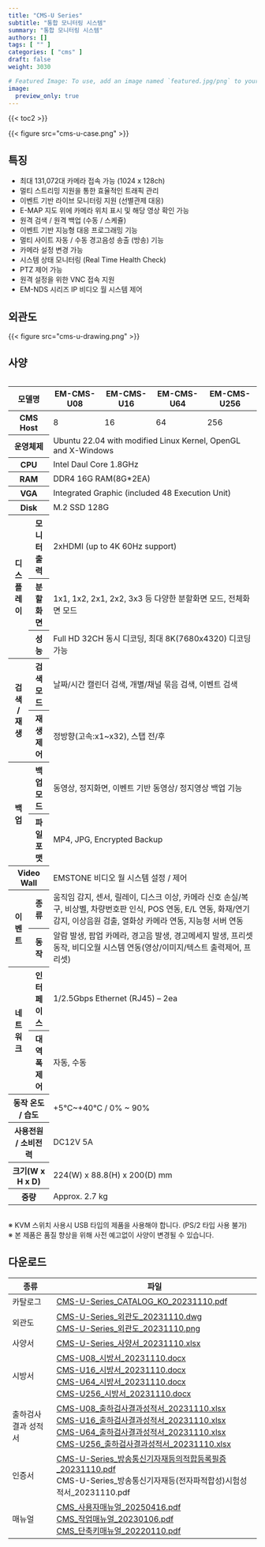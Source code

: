 ```yaml
---
title: "CMS-U Series"
subtitle: "통합 모니터링 시스템"
summary: "통합 모니터링 시스템"
authors: []
tags: [ "" ]
categories: [ "cms" ]
draft: false
weight: 3030

# Featured Image: To use, add an image named `featured.jpg/png` to your page's folder.
image:
  preview_only: true
---
```


{{< toc2 >}}

<div class="container">
<div class="row justify-content-center">
<div class="col-sm-6">

{{< figure src="cms-u-case.png" >}}

</div>
</div>
</div>

<div class="container">
<div class="row justify-content-center">
<div class="col-sm-6 pl-0">

## 특징

- 최대 131,072대 카메라 접속 가능 (1024 x 128ch)
- 멀티 스트리밍 지원을 통한 효율적인 트래픽 관리
- 이벤트 기반 라이브 모니터링 지원 (선별관제 대응)
- E-MAP 지도 위에 카메라 위치 표시 및 해당 영상 확인 가능
- 원격 검색 / 원격 백업 (수동 / 스케쥴)
- 이벤트 기반 지능형 대응 프로그래밍 기능
- 멀티 사이트 자동 / 수동 경고음성 송출 (방송) 기능
- 카메라 설정 변경 가능
- 시스템 상태 모니터링 (Real Time Health Check)
- PTZ 제어 가능
- 원격 설정을 위한 VNC 접속 지원
- EM-NDS 시리즈 IP 비디오 월 시스템 제어

</div>
<div class="col-sm-6 pl-0">

## 외관도

{{< figure src="cms-u-drawing.png" >}}

</div>
</div>
</div>

## 사양

<div style="overflow-x: auto">
<table class="spec">
<thead>
<tr>
<th colspan="2">모델명</th>
<th>EM-CMS-U08</th>
<th>EM-CMS-U16</th>
<th>EM-CMS-U64</th>
<th>EM-CMS-U256</th>
</tr>
</thead>
<tbody>

<tr>
<th colspan="2">CMS Host</th>
<td>8</td>
<td>16</td>
<td>64</td>
<td>256</td>
</tr>
<tr>
<th colspan="2">운영체제</th>
<td colspan="4">Ubuntu 22.04 with modified Linux Kernel, OpenGL and X-Windows</td>
</tr>
<tr>
<th colspan="2">CPU</th>
<td colspan="4">Intel Daul Core 1.8GHz</td>
</tr>
<tr>
<th colspan="2">RAM</th>
<td colspan="4">DDR4 16G RAM(8G*2EA)</td>
</tr>
<tr>
<th colspan="2">VGA</th>
<td colspan="4">Integrated Graphic (included 48 Execution Unit)</td>
</tr>
<tr>
<th colspan="2">Disk</th>
<td colspan="4">M.2 SSD 128G</td>
</tr>
<tr>
<th rowspan="3">디스플레이</th>
<th>모니터 출력</th>
<td colspan="4">2xHDMI (up to 4K 60Hz support)</td>
</tr>
<tr>
<th>분할화면</th>
<td colspan="4">1x1, 1x2, 2x1, 2x2, 3x3 등 다양한 분할화면 모드, 전체화면 모드</td>
</tr>
<tr>
<th>성능</th>
<td colspan="4">Full HD 32CH 동시 디코딩, 최대 8K(7680x4320) 디코딩 가능</td>
</tr>
<tr>
<th rowspan="2">검색 / 재생</th>
<th>검색 모드</th>
<td colspan="4">날짜/시간 캘린더 검색, 개별/채널 묶음 검색, 이벤트 검색</td>
</tr>
<tr>
<th>재생 제어</th>
<td colspan="4">정방향(고속:x1~x32), 스탭 전/후</td>
</tr>
<tr>
<th rowspan="2">백업</th>
<th>백업 모드</th>
<td colspan="4">동영상, 정지화면, 이벤트 기반 동영상/ 정지영상 백업 기능</td>
</tr>
<tr>
<th>파일 포맷</th>
<td colspan="4">MP4, JPG, Encrypted Backup</td>
</tr>
<tr>
<th colspan="2">Video Wall</th>
<td colspan="4">EMSTONE 비디오 월 시스템 설정 / 제어</td>
</tr>
<tr>
<th rowspan="2">이벤트</th>
<th>종류</th>
<td colspan="4">움직임 감지, 센서, 릴레이, 디스크 이상, 카메라 신호 손실/복구, 비상벨, 차량번호판 인식, POS 연동, E/L 연동, 화재/연기 감지, 이상음원 검출, 열화상 카메라 연동, 지능형 서버 연동</td>
</tr>
<tr>
<th>동작</th>
<td colspan="4">알람 발생, 팝업 카메라, 경고음 발생, 경고메세지 발생, 프리셋 동작, 비디오월 시스템 연동(영상/이미지/텍스트 출력제어, 프리셋)</td>
</tr>
<tr>
<th rowspan="2">네트워크</th>
<th>인터페이스</th>
<td colspan="4">1/2.5Gbps Ethernet (RJ45) – 2ea</td>
</tr>
<tr>
<th>대역폭 제어</th>
<td colspan="4">자동, 수동</td>
</tr>
<tr>
<th colspan="2">동작 온도 / 습도</th>
<td colspan="4">+5℃~+40℃ / 0% ~ 90%</td>
</tr>
<tr>
<th colspan="2">사용전원 / 소비전력</th>
<td colspan="4">DC12V 5A</td>
</tr>
<tr>
<th colspan="2">크기(W x H x D)</th>
<td colspan="4">224(W) x 88.8(H) x 200(D) mm</td>
</tr>
<tr>
<th colspan="2">중량</th>
<td colspan="4">Approx. 2.7 kg</td>
</tr>
</tbody>
</table>
</div>

※ KVM 스위치 사용시 USB 타입의 제품을 사용해야 합니다. (PS/2 타입 사용 불가)  
※ 본 제품은 품질 향상을 위해 사전 예고없이 사양이 변경될 수 있습니다.

## 다운로드

종류 | 파일
---- | ----
카탈로그 | [CMS-U-Series_CATALOG_KO_20231110.pdf](https://www.emstone.com/data/sales/ko/CMS-U-Series_CATALOG_KO_20231110.pdf)
외관도 | [CMS-U-Series_외관도_20231110.dwg](https://www.emstone.com/data/sales/ko/CMS-U-Series_외관도_20231110.dwg)<br>[CMS-U-Series_외관도_20231110.png](https://www.emstone.com/data/sales/ko/CMS-U-Series_외관도_20231110.png)
사양서 | [CMS-U-Series_사양서_20231110.xlsx](https://www.emstone.com/data/sales/ko/CMS-U-Series_사양서_20231110.xlsx)
시방서 | [CMS-U08_시방서_20231110.docx](https://www.emstone.com/data/sales/ko/CMS-U08_시방서_20231110.docx)<br>[CMS-U16_시방서_20231110.docx](https://www.emstone.com/data/sales/ko/CMS-U16_시방서_20231110.docx)<br>[CMS-U64_시방서_20231110.docx](https://www.emstone.com/data/sales/ko/CMS-U64_시방서_20231110.docx)<br>[CMS-U256_시방서_20231110.docx](https://www.emstone.com/data/sales/ko/CMS-U256_시방서_20231110.docx)
출하검사 결과 성적서 | [CMS-U08_출하검사결과성적서_20231110.xlsx](https://www.emstone.com/data/sales/ko/CMS-U08_출하검사결과성적서_20231110.xlsx)<br>[CMS-U16_출하검사결과성적서_20231110.xlsx](https://www.emstone.com/data/sales/ko/CMS-U16_출하검사결과성적서_20231110.xlsx)<br>[CMS-U64_출하검사결과성적서_20231110.xlsx](https://www.emstone.com/data/sales/ko/CMS-U64_출하검사결과성적서_20231110.xlsx)<br>[CMS-U256_출하검사결과성적서_20231110.xlsx](https://www.emstone.com/data/sales/ko/CMS-U256_출하검사결과성적서_20231110.xlsx)
인증서 | [CMS-U-Series_방송통신기자재등의적합등록필증_20231110.pdf](https://www.emstone.com/data/sales/ko/CMS-U-Series_방송통신기자재등의적합등록필증_20231110.pdf)<br>CMS-U-Series_방송통신기자재등(전자파적합성)시험성적서_20231110.pdf
매뉴얼 | [CMS_사용자매뉴얼_20250416.pdf](https://www.emstone.com/data/sales/ko/CMS_사용자매뉴얼_20250416.pdf)<br>[CMS_작업매뉴얼_20230106.pdf](https://www.emstone.com/data/sales/ko/CMS_작업매뉴얼_20230106.pdf)<br>[CMS_단축키매뉴얼_20220110.pdf](https://www.emstone.com/data/sales/ko/CMS_단축키매뉴얼_20220110.pdf)
